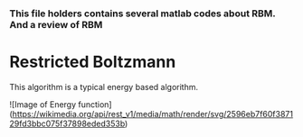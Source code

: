 ### This file holders contains several matlab codes about RBM. And a review of RBM

# Restricted Boltzmann

This algorithm is a typical energy based algorithm.

![Image of Energy function]
(https://wikimedia.org/api/rest_v1/media/math/render/svg/2596eb7f60f387129fd3bbc075f37898eded353b)
